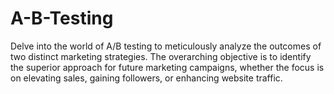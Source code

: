 # A-B-Testing
Delve into the world of A/B testing to meticulously analyze the outcomes of two distinct marketing strategies. The overarching objective is to identify the superior approach for future marketing campaigns, whether the focus is on elevating sales, gaining followers, or enhancing website traffic.
